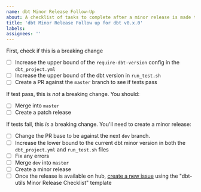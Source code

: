 ```yaml
---
name: dbt Minor Release Follow-Up
about: A checklist of tasks to complete after a minor release is made to dbt
title: 'dbt Minor Release Follow up for dbt v0.x.0'
labels:
assignees: ''
---
```


<!---
This template is to be used once a new dbt minor release is available on pypi.
In the future, we will consider doing pre-releases.
-->

First, check if this is a breaking change
- [ ] Increase the upper bound of the `require-dbt-version` config in the `dbt_project.yml`
- [ ] Increase the upper bound of the dbt version in `run_test.sh`
- [ ] Create a PR against the `master` branch to see if tests pass

If test pass, this is _not_ a breaking change. You should:
- [ ] Merge into `master`
- [ ] Create a patch release

If tests fail, this _is_ a breaking change. You'll need to create a minor release:
- [ ] Change the PR base to be against the next `dev` branch.
- [ ] Increase the lower bound to the current dbt minor version in both the `dbt_project.yml` and `run_test.sh` files
- [ ] Fix any errors
- [ ] Merge `dev` into `master`
- [ ] Create a minor release
- [ ] Once the release is available on hub, [create a new issue](https://github.com/fishtown-analytics/dbt-utils/issues/new/choose) using the "dbt-utils Minor Release Checklist" template

